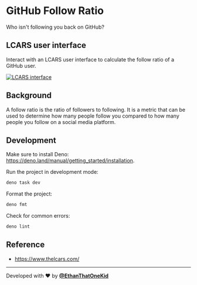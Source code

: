 # GitHub Follow Ratio

Who isn't following you back on GitHub?

## LCARS user interface

Interact with an LCARS user interface to calculate the follow ratio of a GitHub
user.

[![LCARS interface](https://github.com/FartLabs/github-follow-ratio/assets/31261035/6c1bd583-1f15-46a4-88f8-d88e240b34f7)](https://follow-ratio.deno.dev/)

## Background

A follow ratio is the ratio of followers to following. It is a metric that can
be used to determine how many people follow you compared to how many people you
follow on a social media platform.

## Development

Make sure to install Deno:
<https://deno.land/manual/getting_started/installation>.

Run the project in development mode:

```sh
deno task dev
```

Format the project:

```sh
deno fmt
```

Check for common errors:

```sh
deno lint
```

## Reference

- <https://www.thelcars.com/>

---

Developed with ❤️ by [**@EthanThatOneKid**](https://etok.codes/)
